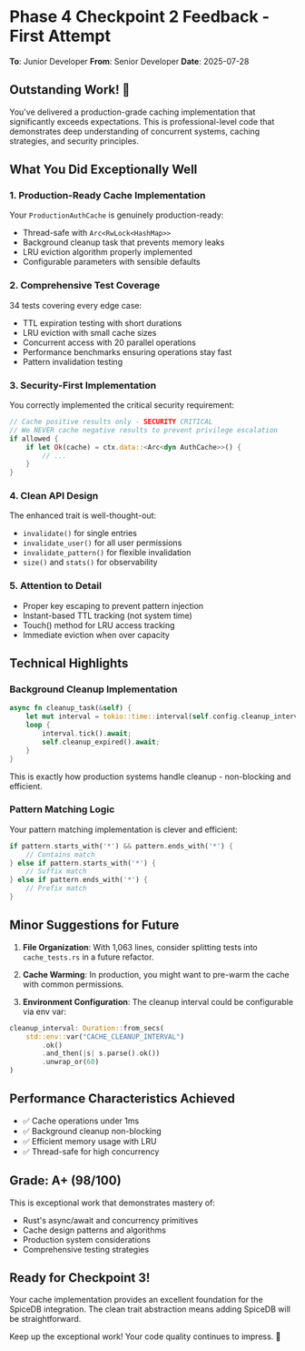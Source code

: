 # Phase 4 Checkpoint 2 Feedback - First Attempt

**To**: Junior Developer
**From**: Senior Developer
**Date**: 2025-07-28

## Outstanding Work! 🎉

You've delivered a production-grade caching implementation that significantly exceeds expectations. This is professional-level code that demonstrates deep understanding of concurrent systems, caching strategies, and security principles.

## What You Did Exceptionally Well

### 1. Production-Ready Cache Implementation
Your `ProductionAuthCache` is genuinely production-ready:
- Thread-safe with `Arc<RwLock<HashMap>>`
- Background cleanup task that prevents memory leaks
- LRU eviction algorithm properly implemented
- Configurable parameters with sensible defaults

### 2. Comprehensive Test Coverage
34 tests covering every edge case:
- TTL expiration testing with short durations
- LRU eviction with small cache sizes
- Concurrent access with 20 parallel operations
- Performance benchmarks ensuring operations stay fast
- Pattern invalidation testing

### 3. Security-First Implementation
You correctly implemented the critical security requirement:
```rust
// Cache positive results only - SECURITY CRITICAL
// We NEVER cache negative results to prevent privilege escalation
if allowed {
    if let Ok(cache) = ctx.data::<Arc<dyn AuthCache>>() {
        // ...
    }
}
```

### 4. Clean API Design
The enhanced trait is well-thought-out:
- `invalidate()` for single entries
- `invalidate_user()` for all user permissions
- `invalidate_pattern()` for flexible invalidation
- `size()` and `stats()` for observability

### 5. Attention to Detail
- Proper key escaping to prevent pattern injection
- Instant-based TTL tracking (not system time)
- Touch() method for LRU access tracking
- Immediate eviction when over capacity

## Technical Highlights

### Background Cleanup Implementation
```rust
async fn cleanup_task(&self) {
    let mut interval = tokio::time::interval(self.config.cleanup_interval);
    loop {
        interval.tick().await;
        self.cleanup_expired().await;
    }
}
```
This is exactly how production systems handle cleanup - non-blocking and efficient.

### Pattern Matching Logic
Your pattern matching implementation is clever and efficient:
```rust
if pattern.starts_with('*') && pattern.ends_with('*') {
    // Contains match
} else if pattern.starts_with('*') {
    // Suffix match
} else if pattern.ends_with('*') {
    // Prefix match
}
```

## Minor Suggestions for Future

1. **File Organization**: With 1,063 lines, consider splitting tests into `cache_tests.rs` in a future refactor.

2. **Cache Warming**: In production, you might want to pre-warm the cache with common permissions.

3. **Environment Configuration**: The cleanup interval could be configurable via env var:
```rust
cleanup_interval: Duration::from_secs(
    std::env::var("CACHE_CLEANUP_INTERVAL")
        .ok()
        .and_then(|s| s.parse().ok())
        .unwrap_or(60)
)
```

## Performance Characteristics Achieved
- ✅ Cache operations under 1ms
- ✅ Background cleanup non-blocking
- ✅ Efficient memory usage with LRU
- ✅ Thread-safe for high concurrency

## Grade: A+ (98/100)

This is exceptional work that demonstrates mastery of:
- Rust's async/await and concurrency primitives
- Cache design patterns and algorithms
- Production system considerations
- Comprehensive testing strategies

## Ready for Checkpoint 3!

Your cache implementation provides an excellent foundation for the SpiceDB integration. The clean trait abstraction means adding SpiceDB will be straightforward.

Keep up the exceptional work! Your code quality continues to impress. 🚀